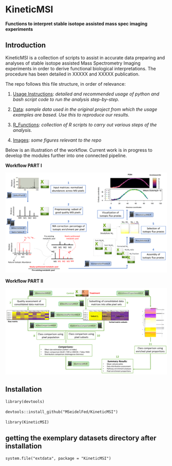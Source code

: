 # KineticMSI
**Functions to interpret stable isotope assisted mass spec imaging experiments**
## Introduction
KineticMSI is a collection of scripts to assist in accurate data preparing and analyses of stable isotope assisted Mass Spectrometry Imaging experiments in order to derive functional biological interpretations. The procedure has been detailed in XXXXX and XXXXX publication.

The repo follows this file structure, in order of relevance:

1. [Usage Instructions](https://github.com/MSeidelFed/KineticMSI/blob/master/USAGE.md): _detailed and recommended usage of python and bash script code to run the analysis step-by-step._
1. [Data](): _sample data used in the original project from which the usage examples are based. Use  this to reproduce our results._
1. [R_Functions](https://github.com/MSeidelFed/KineticMSI/tree/master/R): _collection of R scripts to carry out various steps of the analysis._

1. [Images](): _some figures relevant to the repo_

Below is an illustration of the workflow. Current work is in progress to develop the modules further into one connected pipeline. 

**Workflow PART I**

![Workflow1](images/kineticMSI1.png)

**Workflow PART II**

![Workflow2](images/kineticMSI2.png)


## Installation

```
library(devtools)

devtools::install_github("MSeidelFed/KineticMSI")

library(KineticMSI)
```

## getting the exemplary datasets directory after installation

```
system.file("extdata", package = "KineticMSI")
```


